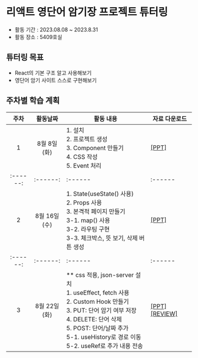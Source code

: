 # 리액트 영단어 암기장 프로젝트 튜터링
* 활동 기간 : 2023.08.08 ~ 2023.8.31
* 활동 장소 : 5409호실

## 튜터링 목표
- React의 기본 구조 알고 사용해보기
- 영단어 암기 사이트 스스로 구현해보기

## 주차별 학습 계획
| 주차 | 활동날짜 | <center>활동 내용</center> | <center>자료 다운로드</center> |
| :------: | :------: | :------ | :------ |
| 1 | 8월 8일 (화)|  1. 설치</br> 2. 프로젝트 생성</br> 3. Component 만들기</br> 4. CSS 작성</br> 5. Event 처리|[[PPT]](https://github.com/ksw06086/React_tutoring/raw/main/PPT/리액트_강의_1주차.pptx)|
| :------: | :------: | :------ | :------ |
| 2 | 8월 16일 (수)|  1. State(useState() 사용)</br> 2. Props 사용</br> 3. 본격적 페이지 만들기</br> 3-1. map() 사용</br> 3-2. 라우팅 구현</br> 3-3. 체크박스, 뜻 보기, 삭제 버튼 생성|[[PPT]](https://github.com/ksw06086/React_tutoring/raw/main/PPT/리액트_강의_2주차.pptx)|
| :------: | :------: | :------ | :------ |
| 3 | 8월 22일 (화)|  ** css 적용, json-server 설치</br> 1. useEffect, fetch 사용</br> 2. Custom Hook 만들기</br> 3. PUT: 단어 암기 여부 저장</br> 4. DELETE: 단어 삭제</br> 5. POST: 단어/날짜 추가</br> 5-1. useHistory로 경로 이동</br> 5-2. useRef로 추가 내용 전송|[[PPT]](https://github.com/ksw06086/React_tutoring/raw/main/PPT/리액트_강의_3주차.pptx) [[REVIEW]](https://forms.gle/5TswmaYna6h5hFCMA)